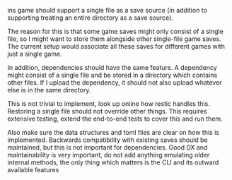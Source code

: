 
ins game should support a single file as a save source (in addition to supporting
treating an entire directory as a save source).

The reason for this is that some game saves might only consist of a single file, so
I might want to store them alongside other single-file game saves. The current setup
would associate all these saves for different games with just a single game. 

In addition, dependencies should have the same feature. A dependency might
consist of a single file and be stored in a directory which contains other
files. If I upload the dependency, it should not also upload whatever else is in
the same directory. 

This is not trivial to implement, look up online how restic handles this. 
Restoring a single file should not override other things. This requires
extensive testing, extend the end-to-end tests to cover this and run them. 

Also make sure the data structures and toml files are clear on how this is
implemented. Backwards compatibility with existing saves should be maintained,
but this is not important for dependencies. Good DX and maintainability is very
important, do not add anything emulating older internal methods, the only thing
which matters is the CLI and its outward available features

